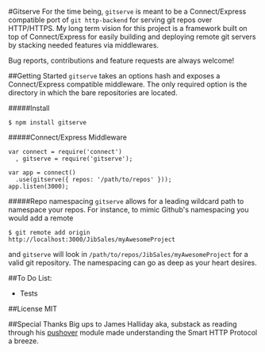#Gitserve
For the time being, `gitserve` is meant to be a Connect/Express compatible port of `git http-backend` for serving git repos over HTTP/HTTPS. My long term vision for this project is a framework built on top of Connect/Express for easily building and deploying remote git servers by stacking needed features via middlewares.

Bug reports, contributions and feature requests are always welcome!

##Getting Started
`gitserve` takes an options hash and exposes a Connect/Express compatible middleware. The only required option is the directory in which the bare repositories are located.

#####Install
```
$ npm install gitserve
```

#####Connect/Express Middleware
```
var connect = require('connect')
  , gitserve = require('gitserve');

var app = connect()
  .use(gitserve({ repos: '/path/to/repos' }));
app.listen(3000);
```

#####Repo namespacing
`gitserve` allows for a leading wildcard path to namespace your repos. For instance, to mimic Github's namespacing you would add a remote

```
$ git remote add origin http://localhost:3000/JibSales/myAwesomeProject
```
and `gitserve` will look in `/path/to/repos/JibSales/myAwesomeProject` for a valid git repository. The namespacing can go as deep as your heart desires.

##To Do List:
  * Tests

##License
MIT

##Special Thanks
Big ups to James Halliday aka, substack as reading through his [pushover](https://github.com/substack/pushover) module made understanding the Smart HTTP Protocol a breeze.